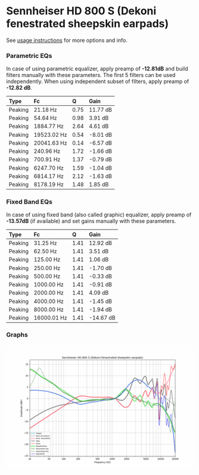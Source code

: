 # Sennheiser HD 800 S (Dekoni fenestrated sheepskin earpads)
See [usage instructions](https://github.com/jaakkopasanen/AutoEq#usage) for more options and info.

### Parametric EQs
In case of using parametric equalizer, apply preamp of **-12.81dB** and build filters manually
with these parameters. The first 5 filters can be used independently.
When using independent subset of filters, apply preamp of **-12.82 dB**.

| Type    | Fc          |    Q | Gain     |
|:--------|:------------|:-----|:---------|
| Peaking | 21.18 Hz    | 0.75 | 11.77 dB |
| Peaking | 54.64 Hz    | 0.98 | 3.91 dB  |
| Peaking | 1884.77 Hz  | 2.64 | 4.61 dB  |
| Peaking | 19523.02 Hz | 0.54 | -8.01 dB |
| Peaking | 20041.63 Hz | 0.14 | -6.57 dB |
| Peaking | 240.96 Hz   | 1.72 | -1.66 dB |
| Peaking | 700.91 Hz   | 1.37 | -0.79 dB |
| Peaking | 6247.70 Hz  | 1.59 | -1.04 dB |
| Peaking | 6814.17 Hz  | 2.12 | -1.63 dB |
| Peaking | 8178.19 Hz  | 1.48 | 1.85 dB  |

### Fixed Band EQs
In case of using fixed band (also called graphic) equalizer, apply preamp of **-13.57dB**
(if available) and set gains manually with these parameters.

| Type    | Fc          |    Q | Gain      |
|:--------|:------------|:-----|:----------|
| Peaking | 31.25 Hz    | 1.41 | 12.92 dB  |
| Peaking | 62.50 Hz    | 1.41 | 3.51 dB   |
| Peaking | 125.00 Hz   | 1.41 | 1.06 dB   |
| Peaking | 250.00 Hz   | 1.41 | -1.70 dB  |
| Peaking | 500.00 Hz   | 1.41 | -0.33 dB  |
| Peaking | 1000.00 Hz  | 1.41 | -0.91 dB  |
| Peaking | 2000.00 Hz  | 1.41 | 4.09 dB   |
| Peaking | 4000.00 Hz  | 1.41 | -1.45 dB  |
| Peaking | 8000.00 Hz  | 1.41 | -1.94 dB  |
| Peaking | 16000.01 Hz | 1.41 | -14.67 dB |

### Graphs
![](./Sennheiser%20HD%20800%20S%20(Dekoni%20fenestrated%20sheepskin%20earpads).png)